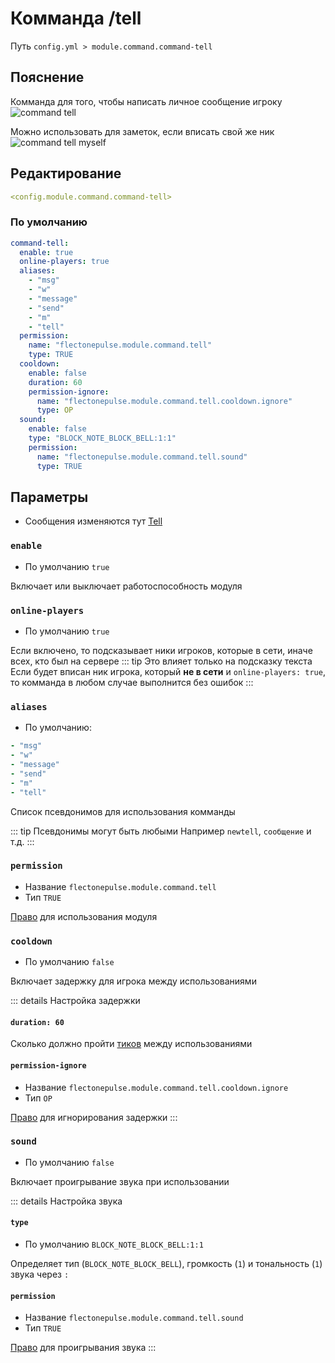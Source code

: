 # Комманда /tell
Путь `config.yml > module.command.command-tell`

## Пояснение
Комманда для того, чтобы написать личное сообщение игроку
![command tell](/commandtell.png)

Можно использовать для заметок, если вписать свой же ник
![command tell myself](/commandtellmyself.png)

## Редактирование
```yaml
<config.module.command.command-tell>
```

### По умолчанию
```yaml
command-tell:
  enable: true
  online-players: true
  aliases:
    - "msg"
    - "w"
    - "message"
    - "send"
    - "m"
    - "tell"
  permission:
    name: "flectonepulse.module.command.tell"
    type: TRUE
  cooldown:
    enable: false
    duration: 60
    permission-ignore:
      name: "flectonepulse.module.command.tell.cooldown.ignore"
      type: OP
  sound:
    enable: false
    type: "BLOCK_NOTE_BLOCK_BELL:1:1"
    permission:
      name: "flectonepulse.module.command.tell.sound"
      type: TRUE
```

## Параметры

- Сообщения изменяются тут [Tell](/ru/messages/ru_ru/module/command/command-tell/)

### `enable`
- По умолчанию `true`

Включает или выключает работоспособность модуля

### `online-players`
- По умолчанию `true`

Если включено, то подсказывает ники игроков, которые в сети, иначе всех, кто был на сервере
::: tip Это влияет только на подсказку текста
Если будет вписан ник игрока, который **не в сети** и `online-players: true`, то комманда в любом случае выполнится без ошибок
:::

### `aliases`
- По умолчанию:
```yaml
- "msg"
- "w"
- "message"
- "send"
- "m"
- "tell"
```

Список псевдонимов для использования комманды

::: tip Псевдонимы могут быть любыми
Например `newtell`, `сообщение` и т.д.
:::

### `permission`
- Название `flectonepulse.module.command.tell`
- Тип `TRUE`

[Право](/ru/config/module/#пояснение) для использования модуля

### `cooldown`
- По умолчанию `false`

Включает задержку для игрока между использованиями

::: details Настройка задержки
#### `duration: 60`

Сколько должно пройти [тиков](https://ru.minecraft.wiki/w/%D0%A2%D0%B0%D0%BA%D1%82) между использованиями

#### `permission-ignore`
- Название `flectonepulse.module.command.tell.cooldown.ignore`
- Тип `OP`

[Право](/ru/config/module/#пояснение) для игнорирования задержки
:::

### `sound`
- По умолчанию `false`

Включает проигрывание звука при использовании

::: details Настройка звука
#### `type`
- По умолчанию `BLOCK_NOTE_BLOCK_BELL:1:1`

Определяет тип (`BLOCK_NOTE_BLOCK_BELL`), громкость (`1`) и тональность (`1`) звука через `:`

#### `permission`
- Название `flectonepulse.module.command.tell.sound`
- Тип `TRUE`

[Право](/ru/config/module/#пояснение) для проигрывания звука
:::